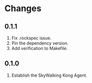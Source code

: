 # Changes

## 0.1.1

1. Fix .rockspec issue.
2. Pin the dependency version.
3. Add verification to Makefile.

## 0.1.0

1. Establish the SkyWalking Kong Agent.

